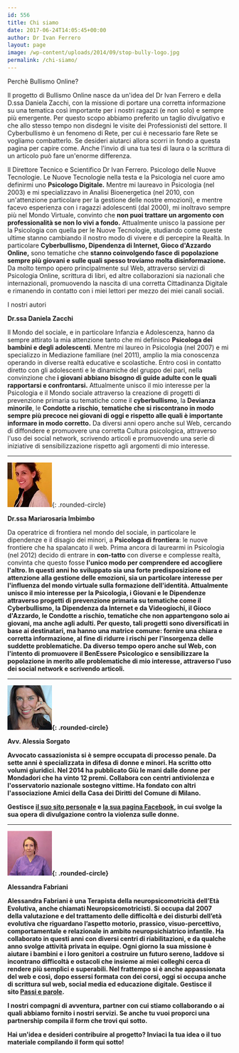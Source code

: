 ```yaml
---
id: 556
title: Chi siamo
date: 2017-06-24T14:05:45+00:00
author: Dr Ivan Ferrero
layout: page
image: /wp-content/uploads/2014/09/stop-bully-logo.jpg
permalink: /chi-siamo/
---
```


Perchè Bullismo Online?

Il progetto di Bullismo Online nasce da un'idea del Dr Ivan Ferrero e della D.ssa Daniela Zacchi, con la missione di portare una corretta informazione su una tematica così importante per i nostri ragazzi (e non solo) e sempre più emergente.
Per questo scopo abbiamo preferito un taglio divulgativo e che allo stesso tempo non disdegni le visite dei Professionisti del settore.
Il Cyberbullismo è un fenomeno di Rete, per cui è necessario fare Rete se vogliamo combatterlo.
Se desideri aiutarci allora scorri in fondo a questa pagina per capire come.
Anche l'invio di una tua tesi di laura o la scrittura di un articolo può fare un'enorme differenza.

Il Direttore Tecnico e Scientifico Dr Ivan Ferrero.
Psicologo delle Nuove Tecnologie.
Le Nuove Tecnologie nella testa e la Psicologia nel cuore amo definirmi uno <strong>Psicologo Digitale.</strong>
Mentre mi laureavo in Psicologia (nel 2003) e mi specializzavo in Analisi Bioenergetica (nel 2010, con un'attenzione particolare per la gestione delle nostre emozioni), e mentre facevo esperienza con i ragazzi adolescenti (dal 2000), mi inoltravo sempre più nel Mondo Virtuale, convinto che <strong>non puoi trattare un argomento con professionalità se non lo vivi a fondo.</strong>
Attualmente unisco la passione per la Psicologia con quella per le Nuove Tecnologie, studiando come queste ultime stanno cambiando il nostro modo di vivere e di percepire la Realtà.
In particolare <strong>Cyberbullismo, Dipendenza di Internet, Gioco d'Azzardo Online,</strong> sono tematiche che <strong>stanno coinvolgendo fasce di popolazione sempre più giovani e sulle quali spesso troviamo molta disinformazione.</strong>
Da molto tempo opero principalmente sul Web, attraverso servizi di Psicologia Online, scrittura di libri, ed altre collaborazioni sia nazionali che internazionali, promuovendo la nascita di una corretta Cittadinanza Digitale e rimanendo in contatto con i miei lettori per mezzo dei miei canali sociali.

I nostri autori


**Dr.ssa Daniela Zacchi**

Il Mondo del sociale, e in particolare Infanzia e Adolescenza, hanno da sempre attirato la mia attenzione tanto che mi definisco <strong>Psicologa dei bambini e degli adolescenti</strong>.
Mentre mi laureo in Psicologia (nel 2007) e mi specializzo in Mediazione familiare (nel 2011), amplio la mia conoscenza operando in diverse realtà educative e scolastiche. Entro così in contatto diretto con gli adolescenti e le dinamiche del gruppo dei pari, nella convinzione che<strong> i giovani abbiano bisogno di guide adulte con le quali rapportarsi e confrontarsi.</strong>
Attualmente unisco il mio interesse per la Psicologia e il Mondo sociale attraverso la creazione di progetti di prevenzione primaria su tematiche come il <strong>cyberbullismo</strong>, la <strong>Devianza minorile</strong>, le <strong>Condotte a rischio</strong>, <strong>tematiche che si riscontrano in modo sempre più precoce nei giovani di oggi e rispetto alle quali è importante informare in modo corretto.</strong>
Da diversi anni opero anche sul Web, cercando di diffondere e promuovere una corretta Cultura psicologica, attraverso l'uso dei social network, scrivendo articoli e promuovendo una serie di iniziative di sensibilizzazione rispetto agli argomenti di mio interesse.

---

![](/assets/images/Mariarosaria-Imbimbo.jpg){: .rounded-circle}

**Dr.ssa Mariarosaria Imbimbo**

Da operatrice di frontiera nel mondo del sociale, in particolare le dipendenze e il disagio dei minori, a <strong>Psicologa di frontiera</strong>: le nuove frontiere che ha spalancato il web.
Prima ancora di laurearmi in Psicologia (nel 2012) decido di entrare in <strong>con-tatto</strong> con diverse e complesse realtà, convinta che questo fosse <strong>l'unico modo per comprendere ed accogliere l'altro.
In questi anni ho sviluppato sia una forte predisposizione ed attenzione alla gestione delle emozioni, sia un particolare interesse per l'influenza del mondo virtuale sulla formazione dell'identità.
Attualmente unisco il mio interesse per la Psicologia, i Giovani e le Dipendenze attraverso progetti di prevenzione primaria su tematiche come il <strong>Cyberbullismo</strong>, la <strong>Dipendenza da Internet</strong> e da <strong>Videogiochi</strong>, il <strong>Gioco d'Azzardo</strong>, le <strong>Condotte a rischio</strong>, tematiche che non appartengono solo ai giovani, ma anche agli adulti.
Per questo, tali progetti sono diversificati in base ai destinatari, ma hanno una matrice comune: fornire una chiara e corretta informazione, al fine di ridurre i rischi per l'insorgenza delle suddette problematiche.
Da diverso tempo opero anche sul Web, con l'intento di promuovere il BenEssere Psicologico e sensibilizzare la popolazione in merito alle problematiche di mio interesse, attraverso l'uso dei social network e scrivendo articoli.

---

![](/assets/images/Alessia-Sorgato.jpg){: .rounded-circle}

**Avv. Alessia Sorgato**

Avvocato cassazionista si è sempre occupata di processo penale.
Da sette anni è specializzata in difesa di donne e minori.
Ha scritto otto volumi giuridici.
Nel 2014 ha pubblicato Giù le mani dalle donne per Mondadori che ha vinto 12 premi.
Collabora con centri antiviolenza e l'osservatorio nazionale sostegno vittime.
Ha fondato con altri l'associazione Amici della Casa dei Diritti del Comune di Milano.

Gestisce <a href="http://sorgato.it" target="_blank" rel="nofollow noopener noreferrer">il suo sito personale</a> e <a href="https://www.facebook.com/Donnecheimparanoadifendersi/" target="_blank" rel="nofollow noopener noreferrer">la sua pagina Facebook</a>, in cui svolge la sua opera di divulgazione contro la violenza sulle donne.

---

![](/assets/images/Alessandra-Fabriani.jpg){: .rounded-circle}

**Alessandra Fabriani**

Alessandra Fabriani è una <strong>Terapista della neuropsicomotricità dell’Età Evolutiva</strong>, anche chiamati Neuropsicomotricisti.
Si occupa dal 2007 della <strong>valutazione e del trattamento delle difficoltà e dei disturbi dell’età evolutiva</strong> che riguardano l’aspetto motorio, prassico, visuo-percettivo, comportamentale e relazionale in ambito neuropsichiatrico infantile.
Ha collaborato in questi anni con diversi centri di riabilitazioni, e da qualche anno svolge attività privata in equipe.
Ogni giorno la sua missione è aiutare i bambini e i loro genitori a <strong>costruire un futuro sereno</strong>, laddove si incontrano difficoltà e ostacoli che insieme ai miei colleghi cerca di rendere più semplici e superabili.
Nel frattempo si è anche appassionata del web e così, dopo essersi formata con dei corsi, oggi si occupa anche di scrittura sul web, social media ed educazione digitale.
Gestisce il sito <a href="http://www.passieparole.it/" target="_blank" rel="nofollow noopener">Passi e parole</a>.

I nostri compagni di avventura, partner con cui stiamo collaborando o ai quali abbiamo fornito i nostri servizi. Se anche tu vuoi proporci una partnership compila il form che trovi qui sotto.

Hai un'idea e desideri contribuire al progetto?
Inviaci la tua idea o il tuo materiale compilando il form qui sotto!
